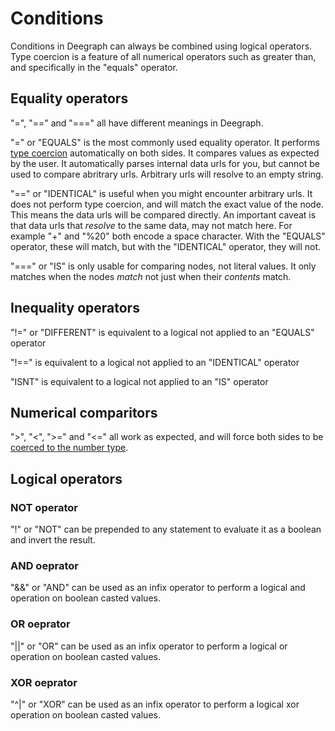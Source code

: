 # Conditions

Conditions in Deegraph can always be combined using logical operators. Type coercion is a feature of all numerical operators such as greater than, and specifically in the "equals" operator.

## Equality operators

"=", "==" and "===" all have different meanings in Deegraph.

"=" or "EQUALS" is the most commonly used equality operator. It performs [type coercion](type-coercion.md) automatically on both sides. It compares values as expected by the user.
It automatically parses internal data urls for you, but cannot be used to compare abritrary urls. Arbitrary urls will resolve to an empty string.

"==" or "IDENTICAL" is useful when you might encounter arbitrary urls. It does not perform type coercion, and will match the exact value of the node. This means the data urls will be compared directly. An important caveat is that data urls that *resolve* to the same data, may not match here. For example "+" and "%20" both encode a space character. With the "EQUALS" operator, these will match, but with the "IDENTICAL" operator, they will not.

"===" or "IS" is only usable for comparing nodes, not literal values. It only matches when the nodes *match* not just when their *contents* match.

## Inequality operators

"!=" or "DIFFERENT" is equivalent to a logical not applied to an "EQUALS" operator

"!==" is equivalent to a logical not applied to an "IDENTICAL" operator

"ISNT" is equivalent to a logical not applied to an "IS" operator

## Numerical comparitors

">", "<", ">=" and "<=" all work as expected, and will force both sides to be [coerced to the number type](type-coercion.md).

## Logical operators

### NOT operator

"!" or "NOT" can be prepended to any statement to evaluate it as a boolean and invert the result.

### AND oeprator

"&&" or "AND" can be used as an infix operator to perform a logical and operation on boolean casted values.

### OR oeprator

"||" or "OR" can be used as an infix operator to perform a logical or operation on boolean casted values.

### XOR oeprator

"^|" or "XOR" can be used as an infix operator to perform a logical xor operation on boolean casted values.
